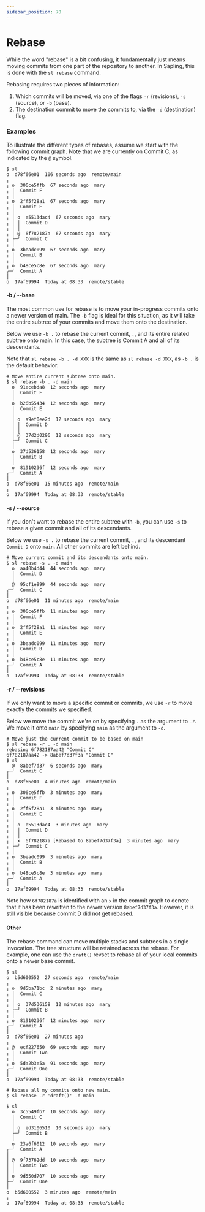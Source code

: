 ```yaml
---
sidebar_position: 70
---
```


# Rebase

While the word "rebase" is a bit confusing, it fundamentally just means moving
commits from one part of the repository to another. In Sapling, this is
done with the `sl rebase` command.

Rebasing requires two pieces of information:
1. Which commits will be moved, via one of the flags `-r` (revisions), `-s` (source), or  `-b` (base).
2. The destination commit to move the commits to, via the `-d`
   (destination) flag.


### Examples
To illustrate the different types of rebases, assume we start with the following
commit graph. Note that we are currently on Commit C, as indicated by the `@`
symbol.
```sl-shell-example
$ sl
o  d78f66e01  106 seconds ago  remote/main
╷
╷ o  306ce5ffb  67 seconds ago  mary
╷ │  Commit F
╷ │
╷ o  2ff5f28a1  67 seconds ago  mary
╷ │  Commit E
╷ │
╷ │ o  e5513dac4  67 seconds ago  mary
╷ │ │  Commit D
╷ │ │
╷ │ @  6f782187a  67 seconds ago  mary
╷ ├─╯  Commit C
╷ │
╷ o  3beadc099  67 seconds ago  mary
╷ │  Commit B
╷ │
╷ o  b48ce5c8e  67 seconds ago  mary
╭─╯  Commit A
│
o  17af69994  Today at 08:33  remote/stable
```

#### -b / --base
The most common use for rebase is to move your in-progress commits onto a newer
version of main.  The `-b` flag is ideal for this situation, as it will take the
entire subtree of your commits and move them onto the destination.

Below we use `-b .` to rebase the current commit, `.`, and its entire related
subtree onto main. In this case, the subtree is Commit A and all of its
descendants.

Note that `sl rebase -b . -d XXX` is the same as `sl rebase -d XXX`, as `-b .`
is the default behavior.

```sl-shell-example
# Move entire current subtree onto main.
$ sl rebase -b . -d main
  o  91ecebda8  12 seconds ago  mary
  │  Commit F
  │
  o  b26b55434  12 seconds ago  mary
  │  Commit E
  │
  │ o  a9ef0ee2d  12 seconds ago  mary
  │ │  Commit D
  │ │
  │ @  37d2d0296  12 seconds ago  mary
  ├─╯  Commit C
  │
  o  37d536158  12 seconds ago  mary
  │  Commit B
  │
  o  81910236f  12 seconds ago  mary
╭─╯  Commit A
│
o  d78f66e01  15 minutes ago  remote/main
╷
o  17af69994  Today at 08:33  remote/stable
```

#### -s / --source
If you don't want to rebase the entire subtree with `-b`, you can use `-s` to
rebase a given commit and all of its descendants.

Below we use `-s .` to rebase the current commit, `.`, and its descendant
`Commit D` onto `main`. All other commits are left behind.

```sl-shell-example
# Move current commit and its descendants onto main.
$ sl rebase -s . -d main
  o  aa40b4d44  44 seconds ago  mary
  │  Commit D
  │
  @  95cf1e999  44 seconds ago  mary
╭─╯  Commit C
│
o  d78f66e01  11 minutes ago  remote/main
╷
╷ o  306ce5ffb  11 minutes ago  mary
╷ │  Commit F
╷ │
╷ o  2ff5f28a1  11 minutes ago  mary
╷ │  Commit E
╷ │
╷ o  3beadc099  11 minutes ago  mary
╷ │  Commit B
╷ │
╷ o  b48ce5c8e  11 minutes ago  mary
╭─╯  Commit A
│
o  17af69994  Today at 08:33  remote/stable
```

#### -r / --revisions
If we only want to move a specific commit or commits, we use `-r` to move
exactly the commits we specified.

Below we move the commit we're on by specifying `.` as the argument to `-r`.  We
move it onto `main` by specifying `main` as the argument to `-d`.

```sl-shell-example
# Move just the current commit to be based on main
$ sl rebase -r . -d main
rebasing 6f782187aa42 "Commit C"
6f782187aa42 -> 8abef7d37f3a "Commit C"
$ sl
  @  8abef7d37  6 seconds ago  mary
╭─╯  Commit C
│
o  d78f66e01  4 minutes ago  remote/main
╷
╷ o  306ce5ffb  3 minutes ago  mary
╷ │  Commit F
╷ │
╷ o  2ff5f28a1  3 minutes ago  mary
╷ │  Commit E
╷ │
╷ │ o  e5513dac4  3 minutes ago  mary
╷ │ │  Commit D
╷ │ │
╷ │ x  6f782187a [Rebased to 8abef7d37f3a]  3 minutes ago  mary
╷ ├─╯  Commit C
╷ │
╷ o  3beadc099  3 minutes ago  mary
╷ │  Commit B
╷ │
╷ o  b48ce5c8e  3 minutes ago  mary
╭─╯  Commit A
│
o  17af69994  Today at 08:33  remote/stable
```

Note how `6f782187a` is identified with an `x` in the commit graph to denote that it
has been rewritten to the newer version `8abef7d37f3a`.  However, it is still visible
because commit D did not get rebased.


#### Other
The rebase command can move multiple stacks and subtrees in a single invocation. The tree structure will be retained across the rebase. For example, one can use the `draft()` revset to rebase all of your local commits onto a newer base commit.

```sl-shell-example
$ sl
o  b5d600552  27 seconds ago  remote/main
╷
╷ o  9d5ba71bc  2 minutes ago  mary
╷ │  Commit C
╷ │
╷ │ o  37d536158  12 minutes ago  mary
╷ ├─╯  Commit B
╷ │
╷ o  81910236f  12 minutes ago  mary
╭─╯  Commit A
│
o  d78f66e01  27 minutes ago
╷
╷ @  ecf227650  69 seconds ago  mary
╷ │  Commit Two
╷ │
╷ o  5da2b3e5a  91 seconds ago  mary
╭─╯  Commit One
│
o  17af69994  Today at 08:33  remote/stable

# Rebase all my commits onto new main.
$ sl rebase -r 'draft()' -d main

$ sl
  o  3c5549fb7  10 seconds ago  mary
  │  Commit C
  │
  │ o  ed3106510  10 seconds ago  mary
  ├─╯  Commit B
  │
  o  23a6f6012  10 seconds ago  mary
╭─╯  Commit A
│
│ @  9f73762dd  10 seconds ago  mary
│ │  Commit Two
│ │
│ o  9d550d707  10 seconds ago  mary
├─╯  Commit One
│
o  b5d600552  3 minutes ago  remote/main
╷
o  17af69994  Today at 08:33  remote/stable
```
